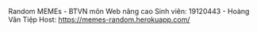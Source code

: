Random MEMEs - BTVN môn Web nâng cao
Sinh viên: 19120443 - Hoàng Văn Tiệp
Host: https://memes-random.herokuapp.com/